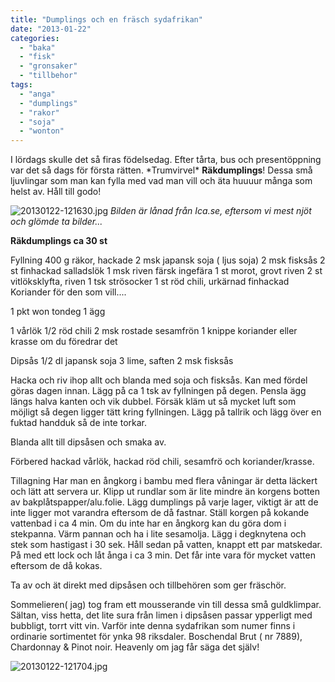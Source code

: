 ```yaml
---
title: "Dumplings och en fräsch sydafrikan"
date: "2013-01-22"
categories: 
  - "baka"
  - "fisk"
  - "gronsaker"
  - "tillbehor"
tags: 
  - "anga"
  - "dumplings"
  - "rakor"
  - "soja"
  - "wonton"
---
```


I lördags skulle det så firas födelsedag. Efter tårta, bus och presentöppning var det så dags för första rätten. \*Trumvirvel\* **Räkdumplings**! Dessa små ljuvlingar som man kan fylla med vad man vill och äta huuuur många som helst av. Håll till godo!

  
  
![20130122-121630.jpg](/static/img/20130122-121630.jpg) _Bilden är lånad från Ica.se, eftersom vi mest njöt och glömde ta bilder..._

**Räkdumplings ca 30 st**

Fyllning 400 g räkor, hackade 2 msk japansk soja ( ljus soja) 2 msk fisksås 2 st finhackad salladslök 1 msk riven färsk ingefära 1 st morot, grovt riven 2 st vitlöksklyfta, riven 1 tsk strösocker 1 st röd chili, urkärnad finhackad Koriander för den som vill....

1 pkt won tondeg 1 ägg

1 vårlök 1/2 röd chili 2 msk rostade sesamfrön 1 knippe koriander eller krasse om du föredrar det

Dipsås 1/2 dl japansk soja 3 lime, saften 2 msk fisksås

Hacka och riv ihop allt och blanda med soja och fisksås. Kan med fördel göras dagen innan. Lägg på ca 1 tsk av fyllningen på degen. Pensla ägg längs halva kanten och vik dubbel. Försäk kläm ut så mycket luft som möjligt så degen ligger tätt kring fyllningen. Lägg på tallrik och lägg över en fuktad handduk så de inte torkar.

Blanda allt till dipsåsen och smaka av.

Förbered hackad vårlök, hackad röd chili, sesamfrö och koriander/krasse.

Tillagning Har man en ångkorg i bambu med flera våningar är detta läckert och lätt att servera ur. Klipp ut rundlar som är lite mindre än korgens botten av bakplåtspapper/alu.folie. Lägg dumplings på varje lager, viktigt är att de inte ligger mot varandra eftersom de då fastnar. Ställ korgen på kokande vattenbad i ca 4 min. Om du inte har en ångkorg kan du göra dom i stekpanna. Värm pannan och ha i lite sesamolja. Lägg i degknytena och stek som hastigast i 30 sek. Håll sedan på vatten, knappt ett par matskedar. På med ett lock och låt ånga i ca 3 min. Det får inte vara för mycket vatten eftersom de då kokas.

Ta av och ät direkt med dipsåsen och tillbehören som ger fräschör.

Sommelieren( jag) tog fram ett mousserande vin till dessa små guldklimpar. Sältan, viss hetta, det lite sura från limen i dipsåsen passar ypperligt med bubbligt, torrt vitt vin. Varför inte denna sydafrikan som numer finns i ordinarie sortimentet för ynka 98 riksdaler. Boschendal Brut ( nr 7889), Chardonnay & Pinot noir. Heavenly om jag får säga det själv!  
  
![20130122-121704.jpg](/static/img/20130122-121704.jpg)
